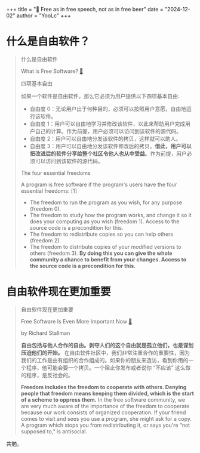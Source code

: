 +++
title = "🍺 Free as in free speech, not as in free beer"
date = "2024-12-02"
author = "YooLc"
+++

# 什么是自由软件？

> 什么是自由软件
>
> What is Free Software? [🔗](https://www.gnu.org/philosophy/free-sw.html)
>
> 四项基本自由
>
> 如果一个软件是自由软件，那么它必须为用户提供以下四项基本自由:
>
> - 自由度 0：无论用户出于何种目的，必须可以按照用户意愿，自由地运行该软件。
> - 自由度 1：用户可以自由地学习并修改该软件，以此来帮助用户完成用户自己的计算。作为前提，用户必须可以访问到该软件的源代码。
> - 自由度 2：用户可以自由地分发该软件的拷贝，这样就可以助人。
> - 自由度 3：用户可以自由地分发该软件修改后的拷贝。**借此，用户可以把改进后的软件分享给整个社区令他人也从中受益**。作为前提，用户必须可以访问到该软件的源代码。
>
> The four essential freedoms
>
> A program is free software if the program's users have the four essential freedoms: [1]
>
> - The freedom to run the program as you wish, for any purpose (freedom 0).
> - The freedom to study how the program works, and change it so it does your computing as you wish (freedom 1). Access to the source code is a precondition for this.
> - The freedom to redistribute copies so you can help others (freedom 2).
> - The freedom to distribute copies of your modified versions to others (freedom 3). **By doing this you can give the whole community a chance to benefit from your changes. Access to the source code is a precondition for this.**

# 自由软件现在更加重要

> 自由软件现在更加重要
>
> Free Software Is Even More Important Now [🔗](https://www.gnu.org/philosophy/free-software-even-more-important.html)
>
> by Richard Stallman
>
> **自由包括与他人合作的自由。剥夺人们的这个自由就是孤立他们，也是谋划压迫他们的开始。** 在自由软件社区中，我们非常注重合作的重要性，因为我们的工作是由有组织的合作组成的。如果你的朋友来造访，看到你用的一个程序，他可能会要一个拷贝。一个阻止你发布或者说你 “不应该” 这么做的程序，是反社会的。
>
> **Freedom includes the freedom to cooperate with others. Denying people that freedom means keeping them divided, which is the start of a scheme to oppress them.** In the free software community, we are very much aware of the importance of the freedom to cooperate because our work consists of organized cooperation. If your friend comes to visit and sees you use a program, she might ask for a copy. A program which stops you from redistributing it, or says you're “not supposed to,” is antisocial.

共勉。

